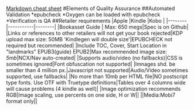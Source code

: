
[Markdown cheat sheet](https://github.com/adam-p/markdown-here/wiki/Markdown-Cheatsheet)
#Elements of Quality Assurance
##Automated Validation
*epubcheck
  *Oxygen can be loaded with epubcheck
*Verification is QA
##Retailer requirements
|Apple     |Kindle     |Kobo     |
|--------|-----------|--------|
|Bookasset Guide | Max: 650 megs|Spec is on Github|
|Links or references to other retailers will not get your book rejected|KDP upload max size: 50MB 'Kindlegen will double size'|EPUBCHECK not required but recommended|
|Include TOC, Cover, Start Location in "landmarks" EPUB3(guide) EPUB2|Max recommended image size: *5mb*|NCX/Nav auto-created|
|Supports audio/video (no fallbacks)|CSS is sometimes ignored|Font obfuscation not supported|
|Imnages shd. be smaller than 4 million px.|Javascript not supported|Audio/Video sometimes supported, use fallbacks|
|No more than 10mb per HTML file|NO postscript type fonts. Use OTF with Truetype definitions|Tables over 4 columns wide will cause problems (4 kindle as well)|
|Image optimization recommends RGB|Image scaling, use percents on one side, H or W||
||Media:Mobi7 format only||
